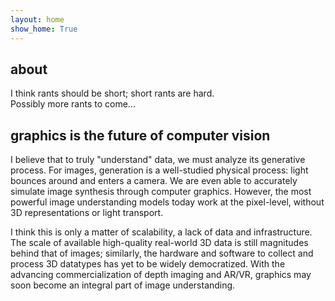 ```yaml
---
layout: home
show_home: True
---
```


## about

I think rants should be short; short rants are hard.\
Possibly more rants to come...


## graphics is the future of computer vision

I believe that to truly "understand" data, we must analyze its generative process.  For images, generation is a well-studied physical process: light bounces around and enters a camera.  We are even able to accurately simulate image synthesis through computer graphics.  However, the most powerful image understanding models today work at the pixel-level, without 3D representations or light transport.

I think this is only a matter of scalability, a lack of data and infrastructure.  The scale of available high-quality real-world 3D data is still magnitudes behind that of images; similarly, the hardware and software to collect and process 3D datatypes has yet to be widely democratized.  With the advancing commercialization of depth imaging and AR/VR, graphics may soon become an integral part of image understanding.


<!-- <div style='width:100%;'></div> -->

